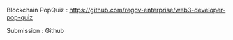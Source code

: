 Blockchain PopQuiz : https://github.com/regov-enterprise/web3-developer-pop-quiz

Submission : Github
